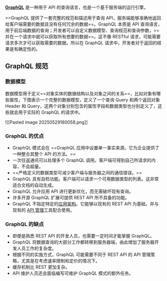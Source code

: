 [**GraphQL**](http://apifox.com/apiskills/graphql-tutorials/) 是一种用于 API 的查询语言，也是一个基于服务端的运行引擎。

==GraphQL 提供了一套完整的规范和描述用于查询 API，服务端能够准确地返回给客户端需要的数据且没有任何冗余的数据==。GraphQL 本质是 API 查询语言，用于前后端数据的查询；开发者可以自定义数据模型、查询规范和查询参数，==并在一个请求中就可以获取所有想要的数据==。这不像 RESTful 请求，可能需要请求多次才可以获取需要的数据。所以在 GraphQL 请求中，开发者对于返回的结果是有确定性的。

## GraphQL 规范

### 数据模型

数据模型用于定义==对象实体的数据结构以及对象之间的关系==，比如对象有哪些属性，下图表示一个完整的数据模型，定义了一个查询 Query 和两个返回对象 Header 和 Query，这两个对象分别包含的属性字段和数据类型也分别定义了，这些就会用于实际的 GraphQL 的请求中。

![[Pasted image 20250529180058.png]]


### GraphQL 的优点

- GraphQL 模式会在 ==GraphQL 应用中设置单一事实来源。它为企业提供了一种整合其整个 API 的方法。==
- 一次往返通讯可以处理多个 GraphQL 调用。客户端可得到自己所请求的内容，不会超量。
- ==严格定义的数据类型可减少客户端与服务器之间的通信错误。==
- GraphQL 具有自检功能。客户端可以请求一个可用数据类型的列表。这非常适合文档的自动生成。
- GraphQL 允许应用 API 进行更新优化，而无需破坏现有查询。
- 许多开源 GraphQL 扩展可提供 REST API 所不具备的功能。
- GraphQL 不指定特定的[应用架构](https://www.redhat.com/zh/topics/application-development-and-delivery/shenmeshiyingyongjiagou)。它能够以现有的 REST API 为基础，并与现有的 [API 管理](https://www.redhat.com/zh/topics/integration/shenmeshi-api-guanli)工具配合使用。

### GraphQL 的缺点

- 即便是熟悉 REST API 的开发人员，也需要一定时间才能掌握 GraphQL。
- GraphQL 将数据查询的大部分工作都转移到服务器端，由此增加了服务器开发人员工作的复杂度。
- 根据不同的实施方式，GraphQL 可能需要不同于 REST API 的 API 管理策略，尤其是在考虑速率限制和定价的情况下。
- 缓存机制比 REST 更加复杂。
- API 维护人员还会面临编写可维护 GraphQL 模式的额外任务。